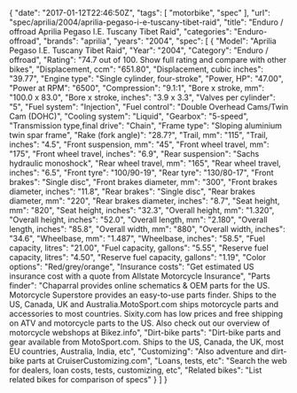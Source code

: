 {
    "date": "2017-01-12T22:46:50Z",
    "tags": [
        "motorbike",
        "spec"
    ],
    "url": "spec\/aprilia\/2004\/aprilia-pegaso-i-e-tuscany-tibet-raid",
    "title": "Enduro \/ offroad Aprilia Pegaso I.E. Tuscany Tibet Raid",
    "categories": "Enduro-offroad",
    "brands": "aprilia",
    "years": "2004",
    "spec": [
        {
            "Model": "Aprilia Pegaso I.E. Tuscany Tibet Raid",
            "Year": "2004",
            "Category": "Enduro \/ offroad",
            "Rating": "74.7 out of 100. Show full rating and compare with other bikes",
            "Displacement, ccm": "651.80",
            "Displacement, cubic inches": "39.77",
            "Engine type": "Single cylinder, four-stroke",
            "Power, HP": "47.00",
            "Power at RPM": "6500",
            "Compression": "9.1:1",
            "Bore x stroke, mm": "100.0 x 83.0",
            "Bore x stroke, inches": "3.9 x 3.3",
            "Valves per cylinder": "5",
            "Fuel system": "Injection",
            "Fuel control": "Double Overhead Cams\/Twin Cam (DOHC)",
            "Cooling system": "Liquid",
            "Gearbox": "5-speed",
            "Transmission type,final drive": "Chain",
            "Frame type": "Sloping aluminium twin spar frame",
            "Rake (fork angle)": "28.7?",
            "Trail, mm": "115",
            "Trail, inches": "4.5",
            "Front suspension, mm": "45",
            "Front wheel travel, mm": "175",
            "Front wheel travel, inches": "6.9",
            "Rear suspension": "Sachs hydraulic monoshock",
            "Rear wheel travel, mm": "165",
            "Rear wheel travel, inches": "6.5",
            "Front tyre": "100\/90-19",
            "Rear tyre": "130\/80-17",
            "Front brakes": "Single disc",
            "Front brakes diameter, mm": "300",
            "Front brakes diameter, inches": "11.8",
            "Rear brakes": "Single disc",
            "Rear brakes diameter, mm": "220",
            "Rear brakes diameter, inches": "8.7",
            "Seat height, mm": "820",
            "Seat height, inches": "32.3",
            "Overall height, mm": "1.320",
            "Overall height, inches": "52.0",
            "Overall length, mm": "2.180",
            "Overall length, inches": "85.8",
            "Overall width, mm": "880",
            "Overall width, inches": "34.6",
            "Wheelbase, mm": "1.487",
            "Wheelbase, inches": "58.5",
            "Fuel capacity, litres": "21.00",
            "Fuel capacity, gallons": "5.55",
            "Reserve fuel capacity, litres": "4.50",
            "Reserve fuel capacity, gallons": "1.19",
            "Color options": "Red\/grey\/orange",
            "Insurance costs": "Get estimated US insurance cost with a quote from Allstate Motorcycle Insurance",
            "Parts finder": "Chaparral provides online schematics & OEM parts for the US.   Motorcycle Superstore provides an easy-to-use parts finder. Ships to the US, Canada, UK and Australia.MotoSport.com ships motorcycle parts and accessories to most countries.    Sixity.com has low prices and free shipping on ATV and motorcycle parts to the US. Also check out our overview of motorcycle webshops at Bikez.info",
            "Dirt-bike parts": "Dirt-bike parts and gear available from MotoSport.com. Ships to the US, Canada, the UK, most EU countries, Australia, India, etc",
            "Customizing": "Also adventure and dirt-bike parts at CruiserCustomizing.com",
            "Loans, tests, etc": "Search the web for dealers, loan costs, tests, customizing, etc",
            "Related bikes": "List related bikes for comparison of specs"
        }
    ]
}